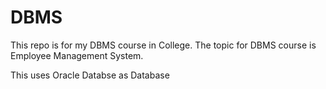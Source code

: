 # DBMS 

This repo is for my DBMS course in College.
The topic for DBMS course is Employee Management System.

This uses Oracle Databse as Database